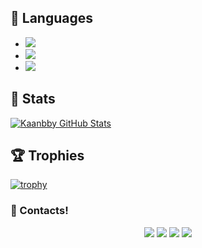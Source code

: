 
## 🔧 Languages
- ![](https://img.shields.io/badge/Code-JavaScript-black?style=flat-square&logo=javascript&logoColor=brightgreen)
- ![](https://img.shields.io/badge/Code-Java-black?style=flat-square&logo=java&logoColor=white)
- ![](https://img.shields.io/badge/Tools-MongoDB-black?style=flat-square&logo=mongodb&logoColor=cyan)

## 🧮 Stats
<a href="https://github.com/kaanbby/kaanbby">
  <img align="center" src="https://github-readme-stats.vercel.app/api/top-langs/?username=Kaanzy&hide=c%2B%2B,c,html&title_color=d6826d&text_color=FF00FF&icon_color=6aa6f8&bg_color=0e1116" alt="Kaanbby GitHub Stats" />
</a>


## 🏆 Trophies
[![trophy](https://github-profile-trophy.vercel.app/?username=kaanbby&theme=dracula&column=7)](https://github.com/ryo-ma/github-profile-trophy)



<h3>🌟 Contacts!</h3>
<p align="center">
     <a href="https://www.instagram.com/kaanbby7" target"blank_"><img src="https://img.shields.io/badge/INSTAGRAM%20-DC3175.svg?&style=for-the-badge&logo=instagram&logoColor=white"></a>
       <a href="https://twitch.tv/kaanzy" target"blank_"><img src="https://img.shields.io/badge/Twitch-9146FF?style=for-the-badge&logo=twitch&logoColor=white"></a>
 <a href="https://open.spotify.com/artist/2izoI4BYPveurh2dmNFTDw?si=zATFfjfhR6ux2-dT0_IQOQ&dl_branch=1" target"blank_"><img src="https://img.shields.io/badge/Spotify%20-1ed760.svg?&style=for-the-badge&logo=spotify&logoColor=white"></a>
      <a href="https://discord.com/users/1166099774689263757" target"blank_"><img src="https://img.shields.io/badge/Discord-ffbb00?style=for-the-badge&logo=discord&logoColor=white"></a>

</p>
